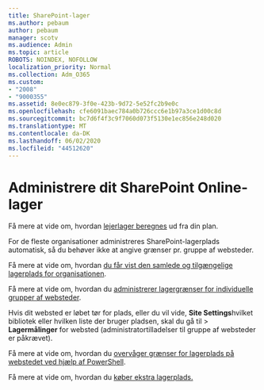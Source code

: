 ```yaml
---
title: SharePoint-lager
ms.author: pebaum
author: pebaum
manager: scotv
ms.audience: Admin
ms.topic: article
ROBOTS: NOINDEX, NOFOLLOW
localization_priority: Normal
ms.collection: Adm_O365
ms.custom:
- "2008"
- "9000355"
ms.assetid: 8e0ec879-3f0e-423b-9d72-5e52fc2b9e0c
ms.openlocfilehash: cfe6091baec784a0b726ccc6e1b97a3ce1d00c8d
ms.sourcegitcommit: bc7d6f4f3c9f7060d073f5130e1ec856e248d020
ms.translationtype: MT
ms.contentlocale: da-DK
ms.lasthandoff: 06/02/2020
ms.locfileid: "44512620"
---
```

# <a name="manage-your-sharepoint-online-storage"></a>Administrere dit SharePoint Online-lager

Få mere at vide om, hvordan [lejerlager beregnes](https://docs.microsoft.com/office365/servicedescriptions/sharepoint-online-service-description/sharepoint-online-limits?redirectedfrom=MSDN#limits-by-plan) ud fra din plan.

For de fleste organisationer administreres SharePoint-lagerplads automatisk, så du behøver ikke at angive grænser pr. gruppe af websteder.

Få mere at vide om, hvordan [du får vist den samlede og tilgængelige lagerplads for organisationen](https://docs.microsoft.com/sharepoint/manage-site-collection-storage-limits).

Få mere at vide om, hvordan du [administrerer lagergrænser for individuelle grupper af websteder](https://docs.microsoft.com/sharepoint/manage-site-collection-storage-limits#manage-individual-site-storage-limits).

Hvis dit websted er løbet tør for plads, eller du vil vide, **Site Settings**hvilket bibliotek eller hvilken liste der bruger pladsen, skal du gå til  >  **Lagermålinger** for websted (administratortilladelser til gruppe af websteder er påkrævet).

Få mere at vide om, hvordan du [overvåger grænser for lagerplads på webstedet ved hjælp af PowerShell](https://docs.microsoft.com/sharepoint/manage-site-collection-storage-limits#monitor-site-storage-limits-by-using-powershell).

Få mere at vide om, hvordan du [køber ekstra lagerplads.](https://docs.microsoft.com/microsoft-365/commerce/add-storage-space) 
  